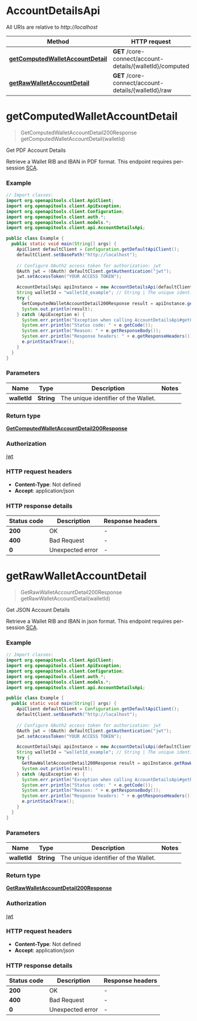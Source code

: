 # AccountDetailsApi

All URIs are relative to *http://localhost*

| Method | HTTP request | Description |
|------------- | ------------- | -------------|
| [**getComputedWalletAccountDetail**](AccountDetailsApi.md#getComputedWalletAccountDetail) | **GET** /core-connect/account-details/{walletId}/computed | Get PDF Account Details |
| [**getRawWalletAccountDetail**](AccountDetailsApi.md#getRawWalletAccountDetail) | **GET** /core-connect/account-details/{walletId}/raw | Get JSON Account Details |


<a id="getComputedWalletAccountDetail"></a>
# **getComputedWalletAccountDetail**
> GetComputedWalletAccountDetail200Response getComputedWalletAccountDetail(walletId)

Get PDF Account Details

Retrieve a Wallet RIB and IBAN in PDF format.  This endpoint requires per-session [SCA](/guide/strong-customer-authentication/introduction.html). 

### Example
```java
// Import classes:
import org.openapitools.client.ApiClient;
import org.openapitools.client.ApiException;
import org.openapitools.client.Configuration;
import org.openapitools.client.auth.*;
import org.openapitools.client.models.*;
import org.openapitools.client.api.AccountDetailsApi;

public class Example {
  public static void main(String[] args) {
    ApiClient defaultClient = Configuration.getDefaultApiClient();
    defaultClient.setBasePath("http://localhost");
    
    // Configure OAuth2 access token for authorization: jwt
    OAuth jwt = (OAuth) defaultClient.getAuthentication("jwt");
    jwt.setAccessToken("YOUR ACCESS TOKEN");

    AccountDetailsApi apiInstance = new AccountDetailsApi(defaultClient);
    String walletId = "walletId_example"; // String | The unique identifier of the Wallet.
    try {
      GetComputedWalletAccountDetail200Response result = apiInstance.getComputedWalletAccountDetail(walletId);
      System.out.println(result);
    } catch (ApiException e) {
      System.err.println("Exception when calling AccountDetailsApi#getComputedWalletAccountDetail");
      System.err.println("Status code: " + e.getCode());
      System.err.println("Reason: " + e.getResponseBody());
      System.err.println("Response headers: " + e.getResponseHeaders());
      e.printStackTrace();
    }
  }
}
```

### Parameters

| Name | Type | Description  | Notes |
|------------- | ------------- | ------------- | -------------|
| **walletId** | **String**| The unique identifier of the Wallet. | |

### Return type

[**GetComputedWalletAccountDetail200Response**](GetComputedWalletAccountDetail200Response.md)

### Authorization

[jwt](../README.md#jwt)

### HTTP request headers

 - **Content-Type**: Not defined
 - **Accept**: application/json

### HTTP response details
| Status code | Description | Response headers |
|-------------|-------------|------------------|
| **200** | OK |  -  |
| **400** | Bad Request |  -  |
| **0** | Unexpected error |  -  |

<a id="getRawWalletAccountDetail"></a>
# **getRawWalletAccountDetail**
> GetRawWalletAccountDetail200Response getRawWalletAccountDetail(walletId)

Get JSON Account Details

Retrieve a Wallet RIB and IBAN in json format.  This endpoint requires per-session [SCA](/guide/strong-customer-authentication/introduction.html). 

### Example
```java
// Import classes:
import org.openapitools.client.ApiClient;
import org.openapitools.client.ApiException;
import org.openapitools.client.Configuration;
import org.openapitools.client.auth.*;
import org.openapitools.client.models.*;
import org.openapitools.client.api.AccountDetailsApi;

public class Example {
  public static void main(String[] args) {
    ApiClient defaultClient = Configuration.getDefaultApiClient();
    defaultClient.setBasePath("http://localhost");
    
    // Configure OAuth2 access token for authorization: jwt
    OAuth jwt = (OAuth) defaultClient.getAuthentication("jwt");
    jwt.setAccessToken("YOUR ACCESS TOKEN");

    AccountDetailsApi apiInstance = new AccountDetailsApi(defaultClient);
    String walletId = "walletId_example"; // String | The unique identifier of the Wallet.
    try {
      GetRawWalletAccountDetail200Response result = apiInstance.getRawWalletAccountDetail(walletId);
      System.out.println(result);
    } catch (ApiException e) {
      System.err.println("Exception when calling AccountDetailsApi#getRawWalletAccountDetail");
      System.err.println("Status code: " + e.getCode());
      System.err.println("Reason: " + e.getResponseBody());
      System.err.println("Response headers: " + e.getResponseHeaders());
      e.printStackTrace();
    }
  }
}
```

### Parameters

| Name | Type | Description  | Notes |
|------------- | ------------- | ------------- | -------------|
| **walletId** | **String**| The unique identifier of the Wallet. | |

### Return type

[**GetRawWalletAccountDetail200Response**](GetRawWalletAccountDetail200Response.md)

### Authorization

[jwt](../README.md#jwt)

### HTTP request headers

 - **Content-Type**: Not defined
 - **Accept**: application/json

### HTTP response details
| Status code | Description | Response headers |
|-------------|-------------|------------------|
| **200** | OK |  -  |
| **400** | Bad Request |  -  |
| **0** | Unexpected error |  -  |

